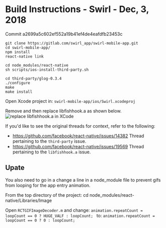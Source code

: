 # Build Instructions - Swirl - Dec, 3, 2018
Commit a2699a5c602ef552a19b41ef4de4eafdfb23453c

    git clone https://gitlab.com/swirl_app/swirl-mobile-app.git
    cd swirl-mobile-app/
    npm install
    react-native link

    cd node_modules/react-native
    sh scripts/ios-install-third-party.sh
    
    cd third-party/glog-0.3.4
    ./configure
    make
    make install


Open Xcode project in:
`swirl-mobile-app/ios/Swirl.xcodeproj`

Remove and then replace libfishhook.a as shown below.
![replace libfishhook.a in XCode](https://user-images.githubusercontent.com/2400215/45737941-92981200-bc08-11e8-80fc-978147db7a9a.png)

If you'd like to see the original threads for context, refer to the following:

* https://github.com/facebook/react-native/issues/14382
  Thread pertaining to the `third-party` issue.
* https://github.com/facebook/react-native/issues/19569
  Thread pertaining to the `libfishhook.a` issue.

## Upate
You also need to go in a change a line in a node_module file to prevent gifs
from looping for the app entry animation.

From the top directory of the project:
    cd node_modules/react-native/Libraries/Image
    
Open `RCTGIFImageDecoder.m` and change: `animation.repeatCount = loopCount == 0 ? HUGE_VALF : loopCount;
`
to:
`animation.repeatCount = loopCount == 0 ? 0 : loopCount;`